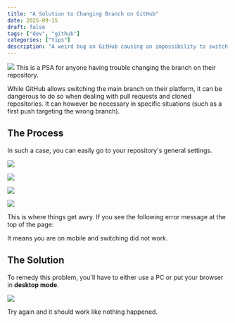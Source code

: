 ```yaml
---
title: "A Solution to Changing Branch on GitHub"
date: 2025-09-15
draft: false
tags: ["dev", "github"]
categories: ["tips"]
description: "A weird bug on GitHub causing an impossibility to switch repository branch."
---
```

![](/images/posts/github-changing-branch-impossible.jpg)
This is a PSA for anyone having trouble changing the branch on their repository.


While GitHub allows switching the main branch on their platform, it can be dangerous to do so when dealing with pull requests and cloned repositories. It can however be necessary in specific situations (such as a first push targeting the wrong branch).

## The Process

In such a case, you can easily go to your repository's general settings.

![](/images/posts/github-changing-branch-settings.jpg)

![](/images/posts/github-changing-branch-general-settings.jpg)

![](/images/posts/github-changing-branch-general-settings.jpg)

![](/images/posts/github-changing-branch-default.jpg)

This is where things get awry. If you see the following error message at the top of the page:


It means you are on mobile and switching did not work.

## The Solution

To remedy this problem, you'll have to either use a PC or put your browser in **desktop mode**.

![](/images/posts/github-changing-branch-desktop.jpg)

Try again and it should work like nothing happened.
